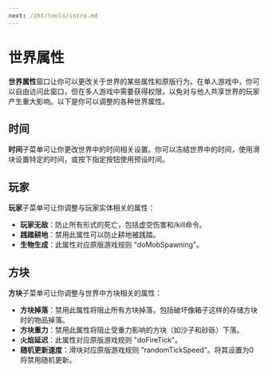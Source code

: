 ```yaml
---
next: /zht/tools/intro.md
---
```


# 世界属性

**世界属性**窗口让你可以更改关于世界的某些属性和原版行为。在单人游戏中，你可以自由访问此窗口，但在多人游戏中需要获得权限，以免对与他人共享世界的玩家产生重大影响。以下是你可以调整的各种世界属性。

## 时间

**时间**子菜单可让你更改世界中的时间相关设置。你可以冻结世界中的时间，使用滑块设置特定的时间，或按下指定按钮使用预设时间。

## 玩家

**玩家**子菜单可让你调整与玩家实体相关的属性：

- **玩家无敌**：防止所有形式的死亡，包括虚空伤害和/kill命令。
- **践踏耕地**：禁用此属性可以防止耕地被践踏。
- **生物生成**：此属性对应原版游戏规则 "doMobSpawning"。

## 方块

**方块**子菜单可让你调整与世界中方块相关的属性：

- **方块掉落**：禁用此属性将阻止所有方块掉落，包括破坏像箱子这样的存储方块时的物品掉落。
- **方块重力**：禁用此属性将阻止受重力影响的方块（如沙子和砂砾）下落。
- **火焰延迟**：此属性对应原版游戏规则 "doFireTick"。
- **随机更新速度**：滑块对应原版游戏规则 "randomTickSpeed"。将其设置为0将禁用随机更新。